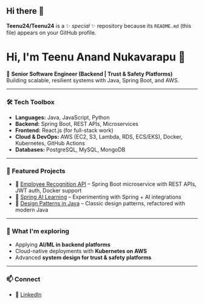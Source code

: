 ## Hi there 👋


**Teenu24/Teenu24** is a ✨ _special_ ✨ repository because its `README.md` (this file) appears on your GitHub profile.

# Hi, I'm Teenu Anand Nukavarapu 👋  

🚀 **Senior Software Engineer (Backend | Trust & Safety Platforms)**  
Building scalable, resilient systems with Java, Spring Boot, and AWS.  

---

### 🛠️ Tech Toolbox
- **Languages:** Java, JavaScript, Python  
- **Backend:** Spring Boot, REST APIs, Microservices  
- **Frontend:** React.js (for full-stack work)  
- **Cloud & DevOps:** AWS (EC2, S3, Lambda, RDS, ECS/EKS), Docker, Kubernetes, GitHub Actions  
- **Databases:** PostgreSQL, MySQL, MongoDB  

---

### 📌 Featured Projects
- 🔗 [Employee Recognition API](https://github.com/Teenu24/employee-recognition-api) – Spring Boot microservice with REST APIs, JWT auth, Docker support  
- 🔗 [Spring AI Learning](https://github.com/Teenu24/mcp-spring-ai-learning) – Experimenting with Spring + AI integrations  
- 🔗 [Design Patterns in Java](https://github.com/Teenu24/design-patterns-java) – Classic design patterns, refactored with modern Java  


---

### 🌱 What I'm exploring
- Applying **AI/ML in backend platforms**  
- Cloud-native deployments with **Kubernetes on AWS**  
- Advanced **system design for trust & safety platforms**

---

### 📫 Connect 
- 💼 [LinkedIn](https://www.linkedin.com/in/teenu-anand-nukavarapu/)  
